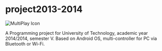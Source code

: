 project2013-2014
================

![MultiPlay Icon](http://lotv.w.pw/tmp/MultiPlayXL.png)

A Programming project for University of Technology, academic year 2014/2014, semester V. Based on Android OS, multi-controller for PC via Bluetooth or Wi-Fi.
